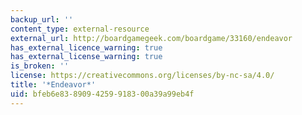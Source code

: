 ```yaml
---
backup_url: ''
content_type: external-resource
external_url: http://boardgamegeek.com/boardgame/33160/endeavor
has_external_licence_warning: true
has_external_license_warning: true
is_broken: ''
license: https://creativecommons.org/licenses/by-nc-sa/4.0/
title: '*Endeavor*'
uid: bfeb6e83-8909-4259-9183-00a39a99eb4f
---
```

